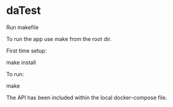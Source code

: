 # daTest
Run makefile

To run the app use make from the root dir.

First time setup:

make install

To run:

make

The API has been included within the local docker-compose file.